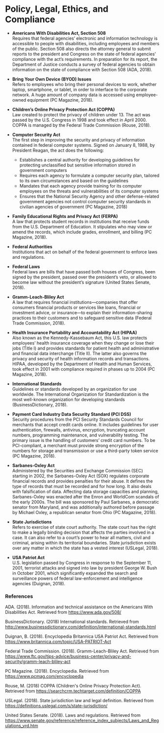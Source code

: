 # Policy, Legal, Ethics, and Compliance

- **Americans With Disabilities Act, Section 508**  
Requires that federal agencies’ electronic and information technology is accessible to people with disabilities, including employees and members of the public. Section 508 also directs the attorney general to submit reports to the president and Congress on the state of federal agencies’ compliance with the act’s requirements. In preparation for its report, the Department of Justice conducts a survey of federal agencies to obtain information on the state of compliance with Section 508 (ADA, 2018).

- **Bring Your Own Device (BYOD) Issues**  
Refers to employees who bring their personal devices to work, whether laptop, smartphone, or tablet, in order to interface to the corporate network. A huge amount of company data is accessed using employee-owned equipment (PC Magazine, 2018).

- **Children’s Online Privacy Protection Act (COPPA)**  
Law created to protect the privacy of children under 13. The act was passed by the U.S. Congress in 1998 and took effect in April 2000. COPPA is managed by the Federal Trade Commission (Rouse, 2018).

- **Computer Security Act**  
The first step in improving the security and privacy of information contained in federal computer systems. Signed on January 8, 1988, by President Reagan, the act does the following:

    - Establishes a central authority for developing guidelines for protecting unclassified but sensitive information stored in government computers
    - Requires each agency to formulate a computer security plan, tailored to its own circumstances and based on the guidelines
    - Mandates that each agency provide training for its computer employees on the threats and vulnerabilities of its computer systems
    - Ensures that the National Security Agency and other defense-related government agencies not control computer security standards in civilian agencies of government (PC Magazine, 2018)

- **Family Educational Rights and Privacy Act (FERPA)**  
A law that protects student records in institutions that receive funds from the U.S. Department of Education. It stipulates who may view or amend the records, which include grades, enrollment, and billing (PC Magazine, 2018).

- **Federal Authorities**  
Institutions that act on behalf of the federal government to enforce laws and regulations.

- **Federal Laws**  
Federal laws are bills that have passed both houses of Congress, been signed by the president, passed over the president’s veto, or allowed to become law without the president’s signature (United States Senate, 2018).

- **Gramm-Leach-Bliley Act**  
A law that requires financial institutions—companies that offer consumers financial products or services like loans, financial or investment advice, or insurance—to explain their information-sharing practices to their customers and to safeguard sensitive data (Federal Trade Commission, 2018).

- **Health Insurance Portability and Accountability Act (HIPAA)**  
Also known as the Kennedy-Kassebaum Act, this U.S. law protects employees’ health insurance coverage when they change or lose their jobs (Title I) and provides standards for patient health and administrative and financial data interchange (Title II). The latter also governs the privacy and security of health information records and transactions. HIPAA, developed by the Department of Health and Human Services, took effect in 2001 with compliance required in phases up to 2004 (PC Magazine, 2018).

- **International Standards**  
Guidelines or standards developed by an organization for use worldwide. The International Organization for Standardization is the most well-known organization for developing standards (BusinessDictionary, 2018).

- **Payment Card Industry Data Security Standard (PCI DSS)**  
Security procedures from the PCI Security Standards Council for merchants that accept credit cards online. It includes guidelines for user authentication, firewalls, antivirus, encryption, truncating account numbers, programming maintenance, and vulnerability testing. The primary issue is the handling of customers’ credit card numbers. To be PCI-compliant, a merchant must provide strong encryption of the numbers for storage and transmission or use a third-party token service (PC Magazine, 2018).

- **Sarbanes-Oxley Act**  
Administered by the Securities and Exchange Commission (SEC) starting in 2002, the Sarbanes-Oxley Act (SOX) regulates corporate financial records and provides penalties for their abuse. It defines the type of records that must be recorded and for how long. It also deals with falsification of data. Affecting data storage capacities and planning, Sarbanes-Oxley was enacted after the Enron and WorldCom scandals of the early 2000s. The bill was sponsored by Paul Sarbanes, a democratic senator from Maryland, and was additionally authored before passage by Michael Oxley, a republican senator from Ohio (PC Magazine, 2018).

- **State Jurisdictions**  
Refers to exercise of state court authority. The state court has the right to make a legally binding decision that affects the parties involved in a case. It can also refer to a court’s power to hear all matters, civil and criminal, arising within its territorial boundaries. State jurisdiction exists over any matter in which the state has a vested interest (USLegal, 2018).

- **USA Patriot Act**  
U.S. legislation passed by Congress in response to the September 11, 2001, terrorist attacks and signed into law by president George W. Bush in October 2001, which significantly expanded the search and surveillance powers of federal law-enforcement and intelligence agencies (Duignan, 2018).

### References

ADA. (2018). Information and technical assistance on the Americans With Disabilities Act. Retrieved from https://www.ada.gov/508/

BusinessDictionary. (2018) International standards. Retrieved from http://www.businessdictionary.com/definition/international-standards.html

Duignan, B. (2018). Encyclopedia Britannica USA Patriot Act. Retrieved from https://www.britannica.com/topic/USA-PATRIOT-Act

Federal Trade Commission. (2018). Gramm-Leach-Bliley Act. Retrieved from https://www.ftc.gov/tips-advice/business-center/privacy-and-security/gramm-leach-bliley-act

PC Magazine. (2018). Encyclopedia. Retrieved from https://www.pcmag.com/encyclopedia

Rouse, M. (2018) COPPA (Children's Online Privacy Protection Act). Retrieved from https://searchcrm.techtarget.com/definition/COPPA

USLegal. (2018). State jurisdiction law and legal definition. Retrieved from https://definitions.uslegal.com/s/state-jurisdiction/

United States Senate. (2018). Laws and regulations. Retrieved from https://www.senate.gov/reference/reference_index_subjects/Laws_and_Regulations_vrd.htm